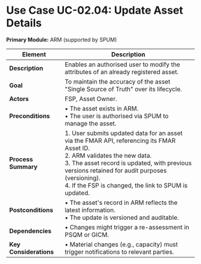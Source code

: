 # Use Case UC-02.04: Update Asset Details  
**Primary Module:** ARM (supported by SPUM)  

| Element          | Description                                                                                                                            |
|------------------|----------------------------------------------------------------------------------------------------------------------------------------|
| **Description**      | Enables an authorised user to modify the attributes of an already registered asset.                                                   |
| **Goal**             | To maintain the accuracy of the asset "Single Source of Truth" over its lifecycle.                                                     |
| **Actors**           | FSP, Asset Owner.                                                                                                                      |
| **Preconditions**    | • The asset exists in ARM. <br> • The user is authorised via SPUM to manage the asset.                                                |
| **Process Summary**  | 1. User submits updated data for an asset via the FMAR API, referencing its FMAR Asset ID. <br> 2. ARM validates the new data. <br> 3. The asset record is updated, with previous versions retained for audit purposes (versioning). <br> 4. If the FSP is changed, the link to SPUM is updated. |
| **Postconditions**   | • The asset's record in ARM reflects the latest information. <br> • The update is versioned and auditable.                            |
| **Dependencies**     | • Changes might trigger a re-assessment in PSQM or GICM.                                                                               |
| **Key Considerations** | • Material changes (e.g., capacity) must trigger notifications to relevant parties.                                                    |
